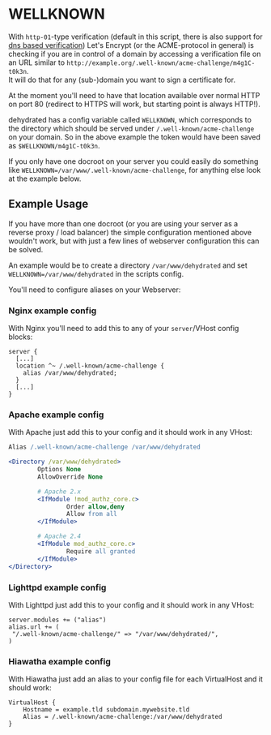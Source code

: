 # WELLKNOWN

With `http-01`-type verification (default in this script, there is also support for [dns based verification](dns-verification.md)) Let's Encrypt (or the ACME-protocol in general) is checking if you are in control of a domain by accessing a verification file on an URL similar to `http://example.org/.well-known/acme-challenge/m4g1C-t0k3n`.  
It will do that for any (sub-)domain you want to sign a certificate for.

At the moment you'll need to have that location available over normal HTTP on port 80 (redirect to HTTPS will work, but starting point is always HTTP!).

dehydrated has a config variable called `WELLKNOWN`, which corresponds to the directory which should be served under `/.well-known/acme-challenge` on your domain. So in the above example the token would have been saved as `$WELLKNOWN/m4g1C-t0k3n`.

If you only have one docroot on your server you could easily do something like `WELLKNOWN=/var/www/.well-known/acme-challenge`, for anything else look at the example below.

## Example Usage

If you have more than one docroot (or you are using your server as a reverse proxy / load balancer) the simple configuration mentioned above wouldn't work, but with just a few lines of webserver configuration this can be solved.

An example would be to create a directory `/var/www/dehydrated` and set `WELLKNOWN=/var/www/dehydrated` in the scripts config.

You'll need to configure aliases on your Webserver:

### Nginx example config

With Nginx you'll need to add this to any of your `server`/VHost config blocks:

```nginx
server {
  [...]
  location ^~ /.well-known/acme-challenge {
    alias /var/www/dehydrated;
  }
  [...]
}
```

### Apache example config

With Apache just add this to your config and it should work in any VHost:

```apache
Alias /.well-known/acme-challenge /var/www/dehydrated

<Directory /var/www/dehydrated>
        Options None
        AllowOverride None

        # Apache 2.x
        <IfModule !mod_authz_core.c>
                Order allow,deny
                Allow from all
        </IfModule>

        # Apache 2.4
        <IfModule mod_authz_core.c>
                Require all granted
        </IfModule>
</Directory>
```

### Lighttpd example config

With Lighttpd just add this to your config and it should work in any VHost:

```lighttpd
server.modules += ("alias")
alias.url += (
 "/.well-known/acme-challenge/" => "/var/www/dehydrated/",
)
```


### Hiawatha example config

With Hiawatha just add an alias to your config file for each VirtualHost and it should work:
```hiawatha
VirtualHost {
    Hostname = example.tld subdomain.mywebsite.tld
    Alias = /.well-known/acme-challenge:/var/www/dehydrated
}
```
